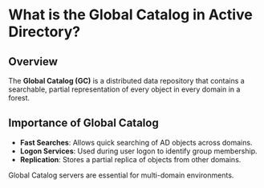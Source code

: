 
# What is the Global Catalog in Active Directory?

## Overview
The **Global Catalog (GC)** is a distributed data repository that contains a searchable, partial representation of every object in every domain in a forest.

## Importance of Global Catalog
- **Fast Searches**: Allows quick searching of AD objects across domains.
- **Logon Services**: Used during user logon to identify group membership.
- **Replication**: Stores a partial replica of objects from other domains.

Global Catalog servers are essential for multi-domain environments.
